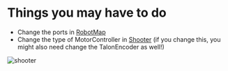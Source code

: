 # Things you may have to do

- Change the ports in [RobotMap](RobotMap.java)
- Change the type of MotorController in [Shooter](Shooter.java) (if you change this, you might also need change the
  TalonEncoder as well!)

![shooter](https://imgur.com/jiUioQ4.png)
